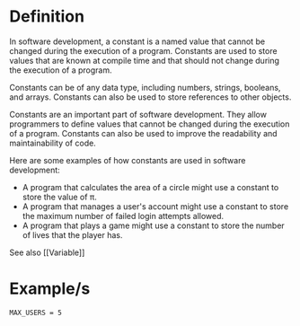 # Definition

In software development, a constant is a named value that cannot be changed during the execution of a program. Constants are used to store values that are known at compile time and that should not change during the execution of a program.

Constants can be of any data type, including numbers, strings, booleans, and arrays. Constants can also be used to store references to other objects.

Constants are an important part of software development. They allow programmers to define values that cannot be changed during the execution of a program. Constants can also be used to improve the readability and maintainability of code.

Here are some examples of how constants are used in software development:

- A program that calculates the area of a circle might use a constant to store the value of π.
- A program that manages a user's account might use a constant to store the maximum number of failed login attempts allowed.
- A program that plays a game might use a constant to store the number of lives that the player has.

See also [[Variable]]

# Example/s
`MAX_USERS = 5`
